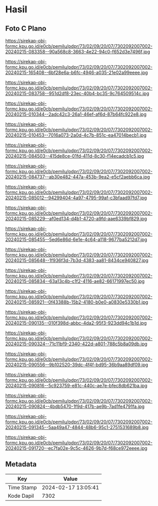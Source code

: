 # Hasil

## Foto C Plano

https://sirekap-obj-formc.kpu.go.id/e0cb/pemilu/pdpr/73/02/09/20/07/7302092007002-20240215-083358--90a568c8-3663-4e22-94c0-f652d3e7496f.jpg

https://sirekap-obj-formc.kpu.go.id/e0cb/pemilu/pdpr/73/02/09/20/07/7302092007002-20240215-165408--6bf28e6a-b6fc-4946-a035-21e02a99eeee.jpg

https://sirekap-obj-formc.kpu.go.id/e0cb/pemilu/pdpr/73/02/09/20/07/7302092007002-20240215-083758--951d2df8-23ec-40b4-bc35-9c764509514c.jpg

https://sirekap-obj-formc.kpu.go.id/e0cb/pemilu/pdpr/73/02/09/20/07/7302092007002-20240215-010344--2adc42c3-26a1-46ef-af6d-87b64fc922e8.jpg

https://sirekap-obj-formc.kpu.go.id/e0cb/pemilu/pdpr/73/02/09/20/07/7302092007002-20240215-010453--7016a073-2a0d-4c7b-851c-ea47014becb1.jpg

https://sirekap-obj-formc.kpu.go.id/e0cb/pemilu/pdpr/73/02/09/20/07/7302092007002-20240215-084503--415de8ce-01fd-411d-8c30-f14ecadcb1c5.jpg

https://sirekap-obj-formc.kpu.go.id/e0cb/pemilu/pdpr/73/02/09/20/07/7302092007002-20240215-084737--ab30e482-447a-453b-9ea2-e5cf2aebb6ca.jpg

https://sirekap-obj-formc.kpu.go.id/e0cb/pemilu/pdpr/73/02/09/20/07/7302092007002-20240215-085012--94299404-4a97-4795-99af-c3bfaad97fd7.jpg

https://sirekap-obj-formc.kpu.go.id/e0cb/pemilu/pdpr/73/02/09/20/07/7302092007002-20240215-085229--af0ed134-d4b1-4720-a9fd-aae6339bf829.jpg

https://sirekap-obj-formc.kpu.go.id/e0cb/pemilu/pdpr/73/02/09/20/07/7302092007002-20240215-085455--5ed6e86d-6e1e-4c64-a118-9677ba5212d7.jpg

https://sirekap-obj-formc.kpu.go.id/e0cb/pemilu/pdpr/73/02/09/20/07/7302092007002-20240215-085648--1f936f3d-7b3d-4383-aa81-8434ce940827.jpg

https://sirekap-obj-formc.kpu.go.id/e0cb/pemilu/pdpr/73/02/09/20/07/7302092007002-20240215-085834--63a13c4b-c1f2-4116-ae82-66171997ec50.jpg

https://sirekap-obj-formc.kpu.go.id/e0cb/pemilu/pdpr/73/02/09/20/07/7302092007002-20240215-085921--0f43388b-15b2-4180-b0e0-a0830e5330b1.jpg

https://sirekap-obj-formc.kpu.go.id/e0cb/pemilu/pdpr/73/02/09/20/07/7302092007002-20240215-090135--010f398d-abbc-4da2-95f3-923dd94c1b1d.jpg

https://sirekap-obj-formc.kpu.go.id/e0cb/pemilu/pdpr/73/02/09/20/07/7302092007002-20240215-090324--71c11bf9-2340-422d-a801-788c5b8a09db.jpg

https://sirekap-obj-formc.kpu.go.id/e0cb/pemilu/pdpr/73/02/09/20/07/7302092007002-20240215-090556--9b102520-39dc-4f4f-bd95-36b9aa89df09.jpg

https://sirekap-obj-formc.kpu.go.id/e0cb/pemilu/pdpr/73/02/09/20/07/7302092007002-20240215-090816--5c923759-e81c-440c-ae7e-bfec8db621ba.jpg

https://sirekap-obj-formc.kpu.go.id/e0cb/pemilu/pdpr/73/02/09/20/07/7302092007002-20240215-090824--4bdb5470-1f9d-417b-ae9b-7ad1fe4791fa.jpg

https://sirekap-obj-formc.kpu.go.id/e0cb/pemilu/pdpr/73/02/09/20/07/7302092007002-20240215-091345--5aa49a47-4844-48b6-95c1-2751531689b8.jpg

https://sirekap-obj-formc.kpu.go.id/e0cb/pemilu/pdpr/73/02/09/20/07/7302092007002-20240215-091720--ec7fa02e-9c5c-4626-9b7d-f68ce972eeee.jpg


## Metadata

| Key        | Value               |
| ---------- | ------------------- |
| Time Stamp | 2024-02-17 13:05:41 |
| Kode Dapil | 7302                |



